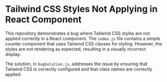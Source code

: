 # Tailwind CSS Styles Not Applying in React Component

This repository demonstrates a bug where Tailwind CSS styles are not applied correctly in a React component. The `index.js` file contains a simple counter component that uses Tailwind CSS classes for styling. However, the styles are not rendering as expected, resulting in a visually incorrect display.

The solution, in `bugSolution.js`, addresses the issue by ensuring that Tailwind CSS is correctly configured and that class names are correctly applied.